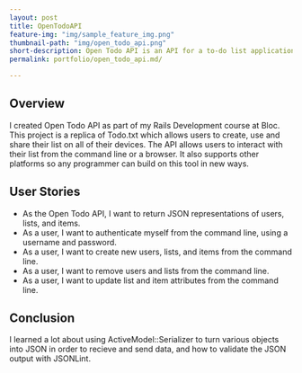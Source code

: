 ```yaml
---
layout: post
title: OpenTodoAPI
feature-img: "img/sample_feature_img.png"
thumbnail-path: "img/open_todo_api.png"
short-description: Open Todo API is an API for a to-do list application to allow users to authenticate and manage their information externally.
permalink: portfolio/open_todo_api.md/

---
```

## Overview

I created Open Todo API as part of my Rails Development course at Bloc.  This project is a replica of Todo.txt which allows users to create, use and share their list on all of their devices.  The API allows users to interact with their list from the command line or a browser.  It also supports other platforms so any programmer can build on this tool in new ways.

## User Stories

* As the Open Todo API, I want to return JSON representations of users, lists, and items.
* As a user, I want to authenticate myself from the command line, using a username and password.
* As a user, I want to create new users, lists, and items from the command line.
* As a user, I want to remove users and lists from the command line.
* As a user, I want to update list and item attributes from the command line.

## Conclusion

I learned a lot about using ActiveModel::Serializer to turn various objects into JSON in order to recieve and send data, and how to validate the JSON output with JSONLint.